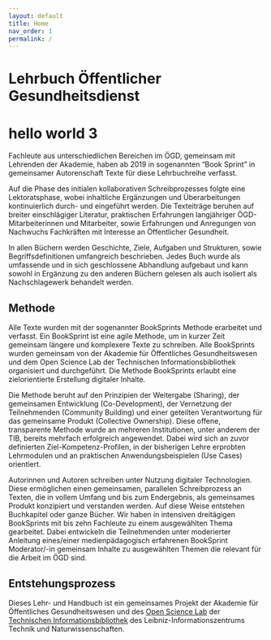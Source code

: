 ```yaml
---
layout: default
title: Home
nav_order: 1
permalink: /
---
```



# Lehrbuch Öffentlicher Gesundheitsdienst


# hello world 3

Fachleute aus unterschiedlichen Bereichen im ÖGD, gemeinsam mit
Lehrenden der Akademie, haben ab 2019 in sogenannten “Book Sprint” in
gemeinsamer Autorenschaft Texte für diese Lehrbuchreihe verfasst.

Auf die Phase des initialen kollaborativen Schreibprozesses folgte eine
Lektoratsphase, wobei inhaltliche Ergänzungen und Überarbeitungen
kontinuierlich durch- und eingeführt werden. Die Texteiträge beruhen auf
breiter einschlägiger Literatur, praktischen Erfahrungen langjähriger
ÖGD- Mitarbeiterinnen und Mitarbeiter, sowie Erfahrungen und Anregungen
von Nachwuchs Fachkräften mit Interesse an Öffentlicher Gesundheit.

In allen Büchern werden Geschichte, Ziele, Aufgaben und Strukturen,
sowie Begriffsdefinitionen umfangreich beschrieben. Jedes Buch wurde als
umfassende und in sich geschlossene Abhandlung aufgebaut und kann sowohl
in Ergänzung zu den anderen Büchern gelesen als auch isoliert als
Nachschlagewerk behandelt werden.

## Methode

Alle Texte wurden mit der sogenannter BookSprints Methode erarbeitet und
verfasst. Ein BookSprint ist eine agile Methode, um in kurzer Zeit
gemeinsam längere und komplexere Texte zu schreiben. Alle BookSprints
wurden gemeinsam von der Akademie für Öffentliches Gesundheitswesen und
dem Open Science Lab der Technischen Informationsbibliothek organisiert
und durchgeführt. Die Methode BookSprints erlaubt eine zielorientierte
Erstellung digitaler Inhalte.

Die Methode beruht auf den Prinzipien der Weitergabe (Sharing), der
gemeinsamen Entwicklung (Co-Development), der Vernetzung der
Teilnehmenden (Community Building) und einer geteilten Verantwortung für
das gemeinsame Produkt (Collective Ownership). Diese offene,
transparente Methode wurde an mehreren Institutionen, unter anderem der
TIB, bereits mehrfach erfolgreich angewendet. Dabei wird sich an zuvor
definierten Ziel-Kompetenz-Profilen, in der bisherigen Lehre erprobten
Lehrmodulen und an praktischen Anwendungsbeispielen (Use Cases)
orientiert.

Autorinnen und Autoren schreiben unter Nutzung digitaler Technologien.
Diese ermöglichen einen gemeinsamen, parallelen Schreibprozess an
Texten, die in vollem Umfang und bis zum Endergebnis, als gemeinsames
Produkt konzipiert und verstanden werden. Auf diese Weise entstehen
Buchkapitel oder ganze Bücher. Wir haben in intensiven dreitägigen
BookSprints mit bis zehn Fachleute zu einem ausgewählten Thema
gearbeitet. Dabei entwickeln die Teilnehmenden unter moderierter
Anleitung eines/einer medienpädagogisch erfahrenen BookSprint
Moderator/-in gemeinsam Inhalte zu ausgewählten Themen die relevant für
die Arbeit im ÖGD sind.

## Entstehungsprozess

Dieses Lehr- und Handbuch ist ein gemeinsames Projekt der Akademie für
Öffentliches Gesundheitswesen und des [Open Science
Lab](https://www.tib.eu/de/forschung-entwicklung/open-science) der
[Technischen Informationsbibliothek](https://www.tib.eu) des
Leibniz-Informationszentrums Technik und Naturwissenschaften.
